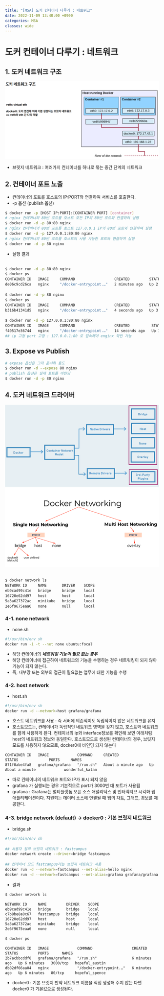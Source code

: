 ```yaml
---
title: "[MSA] 도커 컨테이너 다루기 : 네트워크"
date: 2022-11-09 13:40:00 +0900
categories: MSA
classes: wide
---
```


# 도커 컨테이너 다루기 : 네트워크

## 1. 도커 네트워크 구조
![도커 네트워크 구조 01](/images/20221109_docker_network01.png)

- 브릿지 네트워크 : 여러가지 컨테이너를 하나로 묶는 중간 단계의 네트워크

## 2. 컨테이너 포트 노출

- 컨테이너의 포트를 호스트의 IP:PORT와 연결하여 서비스를 호출한다.
- -p 옵션 (publish 옵션)

```bash
$ docker run -p [HOST IP:PORT]:[CONTAINER PORT] [container]
# nginx 컨테이너의 80번 포트를 호스트 모든 IP의 80번 포트와 연결하여 실행
$ docker run -d -p 80:80 nginx
# nginx 컨테이너의 80번 포트를 호스트 127.0.0.1 IP의 80번 포트와 연결하여 실행
$ docker run -d -p 127.0.0.1:80:80 nginx
# nginx 컨테이너의 80번 포트를 호스트의 사용 가능한 포트와 연결하여 실행
$ docker run -d -p 80 nginx
```

- 실행 결과

```bash

$ docker run -d -p 80:80 nginx
$ docker ps
CONTAINER ID   IMAGE     COMMAND                  CREATED         STATUS         PORTS                NAMES
de06c9cd26ca   nginx     "/docker-entrypoint.…"   2 minutes ago   Up 2 minutes   0.0.0.0:80->80/tcp   romantic_aryabhata

$ docker run -d -p 80 nginx
$ docker ps 
CONTAINER ID   IMAGE     COMMAND                  CREATED         STATUS         PORTS                   NAMES
b316b41341d5   nginx     "/docker-entrypoint.…"   4 seconds ago   Up 3 seconds   0.0.0.0:52573->80/tcp   infallible_lewin

$ docker run -d -p 127.0.0.1:80:80 nginx
CONTAINER ID   IMAGE     COMMAND                  CREATED          STATUS          PORTS                  NAMES
f40517e36744   nginx     "/docker-entrypoint.…"   14 seconds ago   Up 13 seconds   127.0.0.1:80->80/tcp   determined_lichterman
## ip 고정 port 고정 : 127.0.0.1:80 로 접속해야 enginx 학인 가능
```

## 3. Expose vs Publish

```bash
# expose 옵션은 그저 문서화 용도
$ docker run -d --expose 80 nginx
# publish 옵션은 실제 포트를 바인딩
$ docker run -d -p 80 nginx
```


## 4. 도커 네트워크 드라이버
![도커 네트워크 구조 02](/images/20221109_docker_network02.png)
![도커 네트워크 구조 03](/images/20221109_docker_network03.png)


```bash

$ docker network ls
NETWORK ID     NAME       DRIVER    SCOPE
eb9cad99c41e   bridge     bridge    local
16720e62dd97   host       host      local
5a3a627372ac   minikube   bridge    local
2e6f9675eaa6   none       null      local

```

### 4-1. none network 

- none.sh

```bash
#!/usr/bin/env sh
docker run -i -t --net none ubuntu:focal
```

- 해당 컨테이너의 ***네트워킹 기능이 필요 없는 경우***
- 해당 컨테이너에 접근하여 네트워크의 기능을 수행하는 경우 네트워킹이 되지 않아 기능이 되지 않는다. 
- 즉, 내부망 또는 외부의 접근이 필요없는 업무에 대한 기능을 수행

### 4-2. host network 

- host.sh

```bash
#!/usr/bin/env sh
docker run -d --network=host grafana/grafana
```
- 호스트 네트워크를 사용 : 즉 서버에 의존적이도 독립적이지 않은 네트워크를 유지
- 호스트모드는, 컨테이너가 독립적인 네트워크 영역을 갖지 않고, 호스트와 네트워크를 함께 사용하게 된다. 컨테이너의 ip와 interface정보를 확인해 보면 아래처럼 host의 네트워크 정보와 동일한다. 호스트모드로 생성된 컨테이너의 경우, 브릿지 모드를 사용하지 않으므로, docker0에 바인딩 되지 않는다

```console
CONTAINER ID   IMAGE             COMMAND     CREATED              STATUS              PORTS     NAMES
871f0abe4fa8   grafana/grafana   "/run.sh"   About a minute ago   Up About a minute             wonderful_kalam
```

- 따로 컨테이너의 네트워크 포트와 IP가 표시 되지 않음
- grafana 가 실행되는 경우 기본적으로 port가 3000번 대 포트가 사용됨
- grafana : Grafana는 멀티플랫폼 오픈 소스 애널리틱스 및 인터랙티브 시각화 웹 애플리케이션이다. 지원되는 데이터 소스에 연결될 때 웹의 차트, 그래프, 경보를 제공한다.

### 4-3. bridge network (default) -> docker0 : 기본 브릿지 네트워크
- bridge.sh

```bash
#!/usr/bin/env sh

## 사용자 정의 브릿지 네트워크 : fastcampus
docker network create --driver=bridge fastcampus

## 컨테이너 모드 fastcampus라는 브릿지 네트워크 사용
docker run -d --network=fastcampus --net-alias=hello nginx
docker run -d --network=fastcampus --net-alias=grafana grafana/grafana
```

- 결과

```console
$ docker network ls

NETWORK ID     NAME         DRIVER    SCOPE
eb9cad99c41e   bridge       bridge    local
c7b8be8a0c67   fastcampus   bridge    local
16720e62dd97   host         host      local
5a3a627372ac   minikube     bridge    local
2e6f9675eaa6   none         null      local

$ docker ps 

CONTAINER ID   IMAGE             COMMAND                  CREATED         STATUS         PORTS      NAMES
2b7acbbcddf8   grafana/grafana   "/run.sh"                6 minutes ago   Up 6 minutes   3000/tcp   hopeful_austin
db82df66aa04   nginx             "/docker-entrypoint.…"   6 minutes ago   Up 6 minutes   80/tcp     hopeful_spence
```

- docker0 : 기본 브릿지 만약 네트워크 이름을 직접 생성해 주지 않는 다면 docker0 가 기본값으로 생성된다.